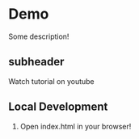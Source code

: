 # Demo

Some description!


## subheader

Watch tutorial on youtube

## Local Development

1. Open index.html in your browser!